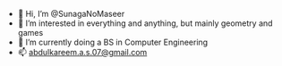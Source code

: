 - 👋 Hi, I’m @SunagaNoMaseer
- 👀 I’m interested in everything and anything, but mainly geometry and games
- 🌱 I’m currently doing a BS in Computer Engineering
- 📫 abdulkareem.a.s.07@gmail.com

<!---
SunagaNoMaseer/SunagaNoMaseer is a ✨ special ✨ repository because its `README.md` (this file) appears on your GitHub profile.
You can click the Preview link to take a look at your changes.
--->
